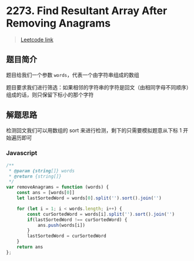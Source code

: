 # 2273. Find Resultant Array After Removing Anagrams

> [Leetcode link](https://leetcode.com/problems/find-resultant-array-after-removing-anagrams)

## 题目简介

题目给我们一个参数 `words`，代表一个由字符串组成的数组

题目要求我们进行筛选：如果相邻的字符串的字符是回文（由相同字母不同顺序）组成的话，则只保留下标小的那个字符

## 解题思路

检测回文我们可以用数组的 sort 来进行检测，剩下的只需要模拟题意从下标 1 开始遍历即可

### Javascript

```javascript
/**
 * @param {string[]} words
 * @return {string[]}
 */
var removeAnagrams = function (words) {
    const ans = [words[0]]
    let lastSortedWord = words[0].split('').sort().join('')

    for (let i = 1; i < words.length; i++) {
        const curSortedWord = words[i].split('').sort().join('')
        if(lastSortedWord !== curSortedWord) {
            ans.push(words[i])
        }
        lastSortedWord = curSortedWord
    }
    return ans
};
```